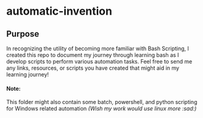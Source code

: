 # automatic-invention

## Purpose
In recognizing the utility of becoming more familiar with Bash Scripting, I created this repo to document my journey through learning bash as I develop scripts to perform various automation tasks. Feel free to send me any links, resources, or scripts you have created that might aid in my learning journey! 

#### Note:
This folder might also contain some batch, powershell, and python scripting for Windows related automation
_(Wish my work would use linux more :sad:)_
